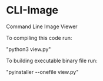 # CLI-Image
Command Line Image Viewer

To compiling this code run:

"python3 view.py"

To building executable binary file run:

"pyinstaller --onefile view.py"

